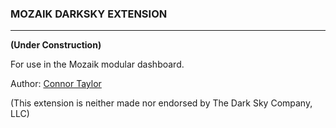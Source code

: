 ### MOZAIK DARKSKY EXTENSION ###
___
**(Under Construction)**

For use in the Mozaik modular dashboard.

Author: [Connor Taylor](https://github.com/connorrt)

(This extension is neither made nor endorsed by The Dark Sky Company, LLC)
